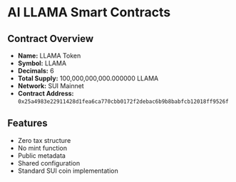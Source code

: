 # AI LLAMA Smart Contracts

## Contract Overview

- **Name:** LLAMA Token
- **Symbol:** LLAMA
- **Decimals:** 6
- **Total Supply:** 100,000,000,000.000000 LLAMA
- **Network:** SUI Mainnet
- **Contract Address:** `0x25a4983e22911428d1fea6ca770cbb0172f2debac6b9b8babfcb12018ff9526f`

## Features

- Zero tax structure
- No mint function
- Public metadata
- Shared configuration
- Standard SUI coin implementation
